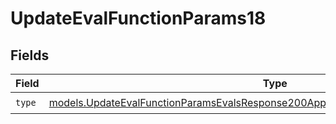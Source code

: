 # UpdateEvalFunctionParams18


## Fields

| Field                                                                                                                                                                        | Type                                                                                                                                                                         | Required                                                                                                                                                                     | Description                                                                                                                                                                  |
| ---------------------------------------------------------------------------------------------------------------------------------------------------------------------------- | ---------------------------------------------------------------------------------------------------------------------------------------------------------------------------- | ---------------------------------------------------------------------------------------------------------------------------------------------------------------------------- | ---------------------------------------------------------------------------------------------------------------------------------------------------------------------------- |
| `type`                                                                                                                                                                       | [models.UpdateEvalFunctionParamsEvalsResponse200ApplicationJSONResponseBody518Type](../models/updateevalfunctionparamsevalsresponse200applicationjsonresponsebody518type.md) | :heavy_check_mark:                                                                                                                                                           | N/A                                                                                                                                                                          |
